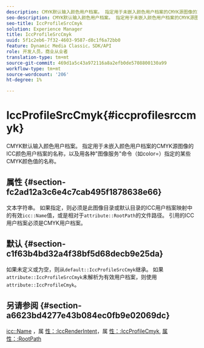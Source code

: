 ```yaml
---
description: CMYK默认输入颜色用户档案。 指定用于未嵌入颜色用户档案的CMYK源图像的ICC颜色用户档案的名称，以及用各种"图像服务"命令（如color=）指定的某些CMYK颜色值的名称。
seo-description: CMYK默认输入颜色用户档案。 指定用于未嵌入颜色用户档案的CMYK源图像的ICC颜色用户档案的名称，以及用各种"图像服务"命令（如color=）指定的某些CMYK颜色值的名称。
seo-title: IccProfileSrcCmyk
solution: Experience Manager
title: IccProfileSrcCmyk
uuid: 5f1c2eb6-7f32-4603-9587-d8c1f6a72bb0
feature: Dynamic Media Classic，SDK/API
role: 开发人员，商业从业者
translation-type: tm+mt
source-git-commit: 469d1a5c43a972116a8a2efb0de5708800130a99
workflow-type: tm+mt
source-wordcount: '206'
ht-degree: 1%

---
```



# IccProfileSrcCmyk{#iccprofilesrccmyk}

CMYK默认输入颜色用户档案。 指定用于未嵌入颜色用户档案的CMYK源图像的ICC颜色用户档案的名称，以及用各种&quot;图像服务&quot;命令（如color=）指定的某些CMYK颜色值的名称。

## 属性 {#section-fc2ad12a3c6e4c7cab495f1878638e66}

文本字符串。 如果指定，则必须是此图像目录或默认目录的ICC用户档案映射中的有效`icc::Name`值，或是相对于`attribute::RootPath`的文件路径。 引用的ICC用户档案必须是CMYK用户档案。

## 默认 {#section-c1f63b4bd32a4f38bf5d68decb9e25da}

如果未定义或为空，则从`default::IccProfileSrcCmyk`继承。 如果`attribute::IccProfileSrcCmyk`未解析为有效用户档案，则使用`attribute::IccProfileCmyk`。

## 另请参阅 {#section-a6623bd4277e43b084ec0fb9e02069dc}

[icc::Name](../../../../../is-api/image-catalog/image-serving-api-ref/c-image-catalog-reference/c-icc-profile-map-reference/r-name-icc.md#reference-9e7d3c8e35434981a3dfac66b8946cbe) ，属 [性：:IccRenderIntent](../../../../../is-api/image-catalog/image-serving-api-ref/c-image-catalog-reference/c-attributes-reference/r-iccrenderintent.md#reference-012f207f28bd4406a5368d23ed95a51f)，属 [性：:IccProfileCmyk](../../../../../is-api/image-catalog/image-serving-api-ref/c-image-catalog-reference/c-attributes-reference/r-iccprofilecmyk.md#reference-db89f9dac33e447cadb359ec1ba27ee0), [属性：:RootPath](../../../../../is-api/image-catalog/image-serving-api-ref/c-image-catalog-reference/c-attributes-reference/r-rootpath.md#reference-17d57e5967be403b8408fa7214017494)
